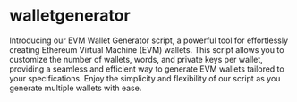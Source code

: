 # walletgenerator
Introducing our EVM Wallet Generator script, a powerful tool for effortlessly creating Ethereum Virtual Machine (EVM) wallets. This script allows you to customize the number of wallets, words, and private keys per wallet, providing a seamless and efficient way to generate EVM wallets tailored to your specifications. Enjoy the simplicity and flexibility of our script as you generate multiple wallets with ease.
